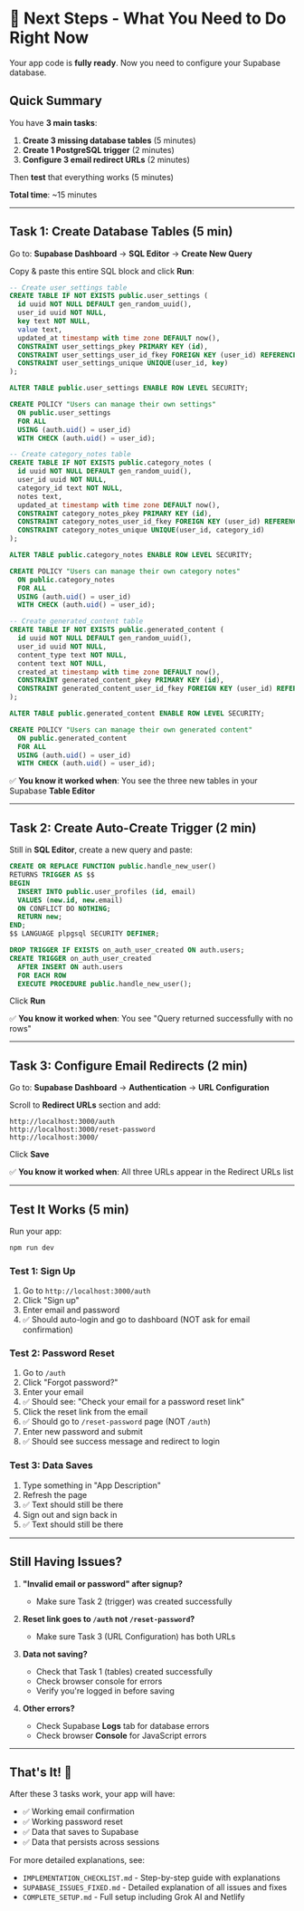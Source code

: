# 🚀 Next Steps - What You Need to Do Right Now

Your app code is **fully ready**. Now you need to configure your Supabase database.

## Quick Summary

You have **3 main tasks**:

1. **Create 3 missing database tables** (5 minutes)
2. **Create 1 PostgreSQL trigger** (2 minutes)
3. **Configure 3 email redirect URLs** (2 minutes)

Then **test** that everything works (5 minutes)

**Total time**: ~15 minutes

---

## Task 1: Create Database Tables (5 min)

Go to: **Supabase Dashboard** → **SQL Editor** → **Create New Query**

Copy & paste this entire SQL block and click **Run**:

```sql
-- Create user_settings table
CREATE TABLE IF NOT EXISTS public.user_settings (
  id uuid NOT NULL DEFAULT gen_random_uuid(),
  user_id uuid NOT NULL,
  key text NOT NULL,
  value text,
  updated_at timestamp with time zone DEFAULT now(),
  CONSTRAINT user_settings_pkey PRIMARY KEY (id),
  CONSTRAINT user_settings_user_id_fkey FOREIGN KEY (user_id) REFERENCES public.user_profiles(id) ON DELETE CASCADE,
  CONSTRAINT user_settings_unique UNIQUE(user_id, key)
);

ALTER TABLE public.user_settings ENABLE ROW LEVEL SECURITY;

CREATE POLICY "Users can manage their own settings"
  ON public.user_settings
  FOR ALL
  USING (auth.uid() = user_id)
  WITH CHECK (auth.uid() = user_id);

-- Create category_notes table
CREATE TABLE IF NOT EXISTS public.category_notes (
  id uuid NOT NULL DEFAULT gen_random_uuid(),
  user_id uuid NOT NULL,
  category_id text NOT NULL,
  notes text,
  updated_at timestamp with time zone DEFAULT now(),
  CONSTRAINT category_notes_pkey PRIMARY KEY (id),
  CONSTRAINT category_notes_user_id_fkey FOREIGN KEY (user_id) REFERENCES public.user_profiles(id) ON DELETE CASCADE,
  CONSTRAINT category_notes_unique UNIQUE(user_id, category_id)
);

ALTER TABLE public.category_notes ENABLE ROW LEVEL SECURITY;

CREATE POLICY "Users can manage their own category notes"
  ON public.category_notes
  FOR ALL
  USING (auth.uid() = user_id)
  WITH CHECK (auth.uid() = user_id);

-- Create generated_content table
CREATE TABLE IF NOT EXISTS public.generated_content (
  id uuid NOT NULL DEFAULT gen_random_uuid(),
  user_id uuid NOT NULL,
  content_type text NOT NULL,
  content text NOT NULL,
  created_at timestamp with time zone DEFAULT now(),
  CONSTRAINT generated_content_pkey PRIMARY KEY (id),
  CONSTRAINT generated_content_user_id_fkey FOREIGN KEY (user_id) REFERENCES public.user_profiles(id) ON DELETE CASCADE
);

ALTER TABLE public.generated_content ENABLE ROW LEVEL SECURITY;

CREATE POLICY "Users can manage their own generated content"
  ON public.generated_content
  FOR ALL
  USING (auth.uid() = user_id)
  WITH CHECK (auth.uid() = user_id);
```

✅ **You know it worked when**: You see the three new tables in your Supabase **Table Editor**

---

## Task 2: Create Auto-Create Trigger (2 min)

Still in **SQL Editor**, create a new query and paste:

```sql
CREATE OR REPLACE FUNCTION public.handle_new_user()
RETURNS TRIGGER AS $$
BEGIN
  INSERT INTO public.user_profiles (id, email)
  VALUES (new.id, new.email)
  ON CONFLICT DO NOTHING;
  RETURN new;
END;
$$ LANGUAGE plpgsql SECURITY DEFINER;

DROP TRIGGER IF EXISTS on_auth_user_created ON auth.users;
CREATE TRIGGER on_auth_user_created
  AFTER INSERT ON auth.users
  FOR EACH ROW
  EXECUTE PROCEDURE public.handle_new_user();
```

Click **Run**

✅ **You know it worked when**: You see "Query returned successfully with no rows"

---

## Task 3: Configure Email Redirects (2 min)

Go to: **Supabase Dashboard** → **Authentication** → **URL Configuration**

Scroll to **Redirect URLs** section and add:

```
http://localhost:3000/auth
http://localhost:3000/reset-password
http://localhost:3000/
```

Click **Save**

✅ **You know it worked when**: All three URLs appear in the Redirect URLs list

---

## Test It Works (5 min)

Run your app:
```bash
npm run dev
```

### Test 1: Sign Up
1. Go to `http://localhost:3000/auth`
2. Click "Sign up"
3. Enter email and password
4. ✅ Should auto-login and go to dashboard (NOT ask for email confirmation)

### Test 2: Password Reset
1. Go to `/auth`
2. Click "Forgot password?"
3. Enter your email
4. ✅ Should see: "Check your email for a password reset link"
5. Click the reset link from the email
6. ✅ Should go to `/reset-password` page (NOT `/auth`)
7. Enter new password and submit
8. ✅ Should see success message and redirect to login

### Test 3: Data Saves
1. Type something in "App Description"
2. Refresh the page
3. ✅ Text should still be there
4. Sign out and sign back in
5. ✅ Text should still be there

---

## Still Having Issues?

1. **"Invalid email or password" after signup?**
   - Make sure Task 2 (trigger) was created successfully

2. **Reset link goes to `/auth` not `/reset-password`?**
   - Make sure Task 3 (URL Configuration) has both URLs

3. **Data not saving?**
   - Check that Task 1 (tables) created successfully
   - Check browser console for errors
   - Verify you're logged in before saving

4. **Other errors?**
   - Check Supabase **Logs** tab for database errors
   - Check browser **Console** for JavaScript errors

---

## That's It! 🎉

After these 3 tasks work, your app will have:
- ✅ Working email confirmation
- ✅ Working password reset
- ✅ Data that saves to Supabase
- ✅ Data that persists across sessions

For more detailed explanations, see:
- `IMPLEMENTATION_CHECKLIST.md` - Step-by-step guide with explanations
- `SUPABASE_ISSUES_FIXED.md` - Detailed explanation of all issues and fixes
- `COMPLETE_SETUP.md` - Full setup including Grok AI and Netlify
